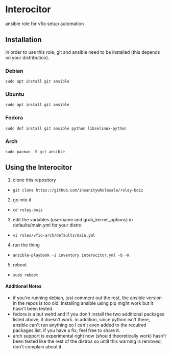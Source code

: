 # Interocitor

ansible role for vfio setup automation


## Installation

In order to use this role, git and ansible need to be installed (this depends on your distribution).


### Debian

```
sudo apt install git ansible
```

### Ubuntu

```
sudo apt install git ansible
```

### Fedora

```
sudo dnf install git ansible python libselinux-python
```

### Arch

```
sudo pacman -S git ansible
```


## Using the Interocitor

1. clone this repository
- ```git clone https://github.com/insanitywholesale/roley-boiz```
2. go into it
- ```cd roley-boiz```
3. edit the variables (username and grub_kernel_options) in defaults/main.yml for your distro
- ```vi roles/vfio-arch/defaults/main.yml```
4. run the thing
- ```ansible-playbook -i inventory interocitor.yml -b -K```
5. reboot
- ```sudo reboot```


#### Additional Notes

- if you're running debian, just comment out the rest, the ansible version in the repos is too old. installing ansible using pip might work but it hasn't been tested.
- fedora is a but weird and if you don't install the two additional packages listed above, it doesn't work. in addition, since python isn't there, ansible can't run anything so I can't even added to the required packages list. if you have a fix, feel free to share it.
- arch support is experimental right now (should theoretically work) hasn't been tested like the rest of the distros so until this warning is removed, don't complain about it.

